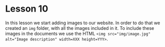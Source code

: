# Lesson 10

In this lesson we start adding images to our website. In order to do that we created an ```img``` folder, with all the images included in it. To include these images in the documents we use the HTML ```<img src="img/image.jpg" alt="Image description" width=XXX height=YYY>```.
